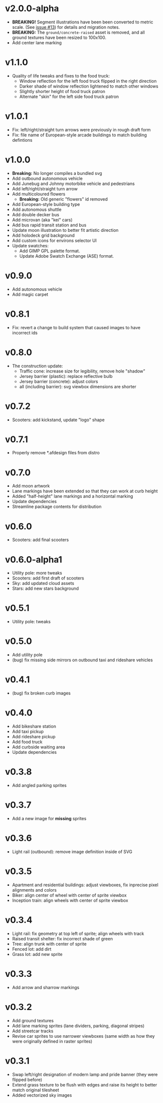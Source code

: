 # v2.0.0-alpha

- **BREAKING!** Segment illustrations have been been converted to metric scale. (See [issue #13](https://github.com/streetmix/illustrations/issues/13)) for details and migration notes.
- **BREAKING:** The `ground/concrete-raised` asset is removed, and all ground textures have been resized to 100x100.
- Add center lane marking

# v1.1.0

- Quality of life tweaks and fixes to the food truck:
  - Window reflection for the left food truck flipped in the right direction
  - Darker shade of window reflection lightened to match other windows
  - Slightly shorter height of food truck patron
  - Alternate "skin" for the left side food truck patron

# v1.0.1

- Fix: left/right/straight turn arrows were previously in rough draft form
- Fix: file name of European-style arcade buildings to match building defintions

# v1.0.0

- **Breaking:** No longer compiles a bundled svg
- Add outbound autonomous vehicle
- Add Junebug and Johnny motorbike vehicle and pedestrians
- Add left/right/straight turn arrow
- Add multicoloured flowers
  - **Breaking:** Old generic "flowers" id removed
- Add European-style building type
- Add autonomous shuttle
- Add double decker bus
- Add microvan (aka "kei" cars)
- Add bus rapid transit station and bus
- Update moon illustration to better fit artistic direction
- Add holodeck grid background
- Add custom icons for environs selector UI
- Update swatches:
  - Add GIMP GPL palette format.
  - Update Adobe Swatch Exchange (ASE) format.

# v0.9.0

- Add autonomous vehicle
- Add magic carpet

# v0.8.1

- Fix: revert a change to build system that caused images to have incorrect ids

# v0.8.0

- The construction update:
  - Traffic cone: increase size for legibility, remove hole "shadow"
  - Jersey barrier (plastic): replace reflective bulb
  - Jersey barrier (concrete): adjust colors
  - all (including barrier): svg viewbox dimensions are shorter

# v0.7.2

- Scooters: add kickstand, update "logo" shape

# v0.7.1

- Properly remove *.afdesign files from distro

# v0.7.0

- Add moon artwork
- Lane markings have been extended so that they can work at curb height
- Added "half-height" lane markings and a horizontal marking
- Update dependencies
- Streamline package contents for distribution

# v0.6.0

- Scooters: add final scooters

# v0.6.0-alpha1

- Utility pole: more tweaks
- Scooters: add first draft of scooters
- Sky: add updated cloud assets
- Stars: add new stars background

# v0.5.1

- Utility pole: tweaks

# v0.5.0

- Add utility pole
- (bug) fix missing side mirrors on outbound taxi and rideshare vehicles 

# v0.4.1

- (bug) fix broken curb images

# v0.4.0

- Add bikeshare station
- Add taxi pickup
- Add rideshare pickup
- Add food truck
- Add curbside waiting area
- Update dependencies

# v0.3.8

- Add angled parking sprites

# v0.3.7

- Add a new image for **missing** sprites

# v0.3.6

- Light rail (outbound): remove image definition inside of SVG

# v0.3.5

- Apartment and residential buildings: adjust viewboxes, fix inprecise pixel alignments and colors
- Biker: align center of wheel with center of sprite viewbox
- Inception train: align wheels with center of sprite viewbox

# v0.3.4

- Light rail: fix geometry at top left of sprite; align wheels with track
- Raised transit shelter: fix incorrect shade of green
- Tree: align trunk with center of sprite
- Fenced lot: add dirt
- Grass lot: add new sprite

# v0.3.3

- Add arrow and sharrow markings

# v0.3.2

- Add ground textures
- Add lane marking sprites (lane dividers, parking, diagonal stripes)
- Add streetcar tracks
- Revise car sprites to use narrower viewboxes (same width as how they were originally defined in raster sprites)

# v0.3.1

- Swap left/right designation of modern lamp and pride banner (they were flipped before)
- Extend grass texture to be flush with edges and raise its height to better match original tilesheet
- Added vectorized sky images
